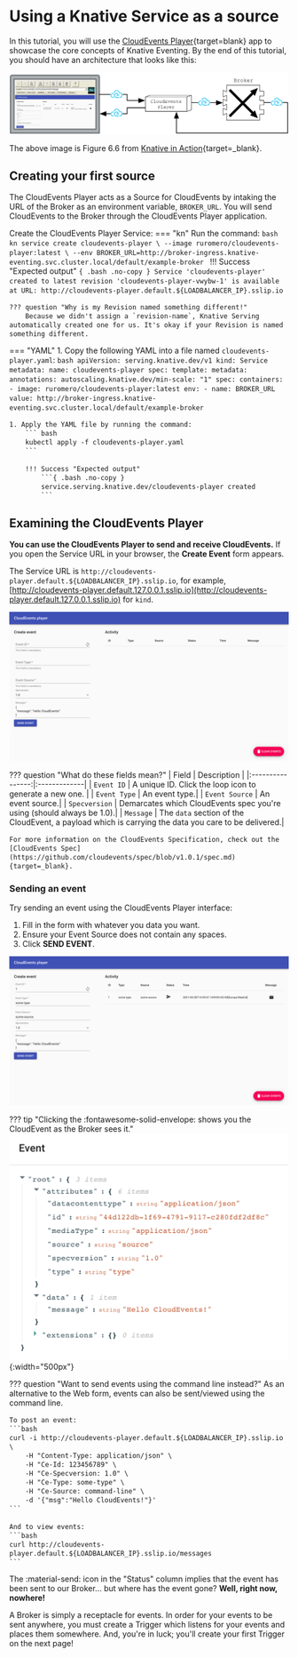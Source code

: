 # Using a Knative Service as a source

In this tutorial, you will use the [CloudEvents Player](https://github.com/ruromero/cloudevents-player){target=blank} app to showcase the core concepts of Knative Eventing. By the end of this tutorial, you should have an architecture that looks like this:

![The CloudEvents Player acts as both a source and a sink for CloudEvents](images/event_diagram.png)

The above image is Figure 6.6 from [Knative in Action](https://www.manning.com/books/knative-in-action){target=_blank}.

## Creating your first source

The CloudEvents Player acts as a Source for CloudEvents by intaking the URL of the Broker as an environment variable, `BROKER_URL`. You will send CloudEvents to the Broker through the CloudEvents Player application.

Create the CloudEvents Player Service:
=== "kn"
    Run the command:
    ```bash
    kn service create cloudevents-player \
    --image ruromero/cloudevents-player:latest \
    --env BROKER_URL=http://broker-ingress.knative-eventing.svc.cluster.local/default/example-broker
    ```
    !!! Success "Expected output"
        ```{ .bash .no-copy }
        Service 'cloudevents-player' created to latest revision 'cloudevents-player-vwybw-1' is available at URL:
        http://cloudevents-player.default.${LOADBALANCER_IP}.sslip.io
        ```

    ??? question "Why is my Revision named something different!"
        Because we didn't assign a `revision-name`, Knative Serving automatically created one for us. It's okay if your Revision is named something different.

=== "YAML"
    1. Copy the following YAML into a file named `cloudevents-player.yaml`:
        ```bash
        apiVersion: serving.knative.dev/v1
        kind: Service
        metadata:
          name: cloudevents-player
        spec:
          template:
            metadata:
              annotations:
                autoscaling.knative.dev/min-scale: "1"
            spec:
              containers:
                - image: ruromero/cloudevents-player:latest
                  env:
                    - name: BROKER_URL
                      value: http://broker-ingress.knative-eventing.svc.cluster.local/default/example-broker
        ```

    1. Apply the YAML file by running the command:
        ``` bash
        kubectl apply -f cloudevents-player.yaml
        ```

        !!! Success "Expected output"
            ```{ .bash .no-copy }
            service.serving.knative.dev/cloudevents-player created
            ```

## Examining the CloudEvents Player

**You can use the CloudEvents Player to send and receive CloudEvents.**
If you open the Service URL in your browser, the **Create Event** form appears.

The Service URL is `http://cloudevents-player.default.${LOADBALANCER_IP}.sslip.io`,
for example, [http://cloudevents-player.default.127.0.0.1.sslip.io](http://cloudevents-player.default.127.0.0.1.sslip.io) for `kind`.

![The user interface for the CloudEvents Player](images/event_form.png)

??? question "What do these fields mean?"
    | Field          | Description |
    |:----------------:|:-------------|
    | `Event ID`     | A unique ID. Click the loop icon to generate a new one.   |
    | `Event Type`   | An event type.|
    | `Event Source` | An event source.|
    | `Specversion`  | Demarcates which CloudEvents spec you're using (should always be 1.0).|
    | `Message`      | The `data` section of the CloudEvent, a payload which is carrying the data you care to be delivered.|

    For more information on the CloudEvents Specification, check out the [CloudEvents Spec](https://github.com/cloudevents/spec/blob/v1.0.1/spec.md){target=_blank}.

### Sending an event

Try sending an event using the CloudEvents Player interface:

1. Fill in the form with whatever you data you want.
1. Ensure your Event Source does not contain any spaces.
1. Click **SEND EVENT**.

![CloudEvents Player Send](images/event_sent.png)

??? tip "Clicking the :fontawesome-solid-envelope: shows you the CloudEvent as the Broker sees it."
    ![Event Details](images/event_details.png){:width="500px"}

??? question "Want to send events using the command line instead?"
    As an alternative to the Web form, events can also be sent/viewed using the command line.

    To post an event:
    ```bash
    curl -i http://cloudevents-player.default.${LOADBALANCER_IP}.sslip.io \
        -H "Content-Type: application/json" \
        -H "Ce-Id: 123456789" \
        -H "Ce-Specversion: 1.0" \
        -H "Ce-Type: some-type" \
        -H "Ce-Source: command-line" \
        -d '{"msg":"Hello CloudEvents!"}'
    ```

    And to view events:
    ```bash
    curl http://cloudevents-player.default.${LOADBALANCER_IP}.sslip.io/messages
    ```

The :material-send: icon in the "Status" column implies that the event has been sent to our Broker... but where has the event gone? **Well, right now, nowhere!**

A Broker is simply a receptacle for events. In order for your events to be sent anywhere, you must create a Trigger which listens for your events and places them somewhere. And, you're in luck; you'll create your first Trigger on the next page!
